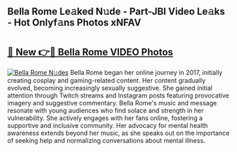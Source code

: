 ## Bella Rome Le𝚊ked N𝚞de - Part-JBI Video Le𝚊ks - Hot Onlyf𝚊ns Photos xNFAV

# <h2><a href="http://ab59456.deff.icu/?id=Bella+Rome">🔗 New 👉🔴 Bella Rome VIDEO Photos</a></h2>

[![Bella Rome N𝚞des](https://i.imgur.com/rIISA9y.gif)](http://ab59456.deff.icu/?id=Bella+Rome)
Bella Rome began her online journey in 2017, initially creating cosplay and gaming-related content. Her content gradually evolved, becoming increasingly sexually suggestive. She gained initial attention through Twitch streams and Instagram posts featuring provocative imagery and suggestive commentary. Bella Rome's music and message resonate with young audiences who find solace and strength in her vulnerability. She actively engages with her fans online, fostering a supportive and inclusive community. Her advocacy for mental health awareness extends beyond her music, as she speaks out on the importance of seeking help and normalizing conversations about mental illness.
